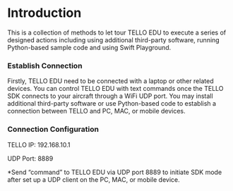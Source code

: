 # **Introduction**

This is a collection of methods to let tour TELLO EDU to execute a series of designed actions including using additional third-party software, running Python-based sample code and using Swift Playground.

### Establish Connection

Firstly, TELLO EDU need to be connected with a laptop or other related devices. You can control TELLO EDU with text commands once the TELLO SDK connects to your aircraft through a WiFi UDP port. You may install additional third-party software or use Python-based code to establish a connection between TELLO and PC, MAC, or mobile devices.

### Connection Configuration
TELLO IP: 192.168.10.1

UDP Port: 8889

*Send “command” to TELLO EDU via UDP port 8889 to initiate SDK mode after set up a UDP client on the PC, MAC, or mobile device. 
